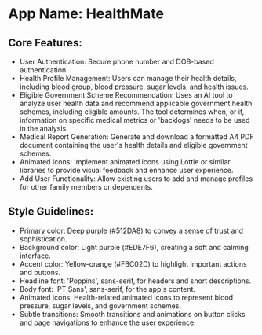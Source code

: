 # **App Name**: HealthMate

## Core Features:

- User Authentication: Secure phone number and DOB-based authentication.
- Health Profile Management: Users can manage their health details, including blood group, blood pressure, sugar levels, and health issues.
- Eligible Government Scheme Recommendation: Uses an AI tool to analyze user health data and recommend applicable government health schemes, including eligible amounts. The tool determines when, or if, information on specific medical metrics or 'backlogs' needs to be used in the analysis.
- Medical Report Generation: Generate and download a formatted A4 PDF document containing the user's health details and eligible government schemes.
- Animated Icons: Implement animated icons using Lottie or similar libraries to provide visual feedback and enhance user experience.
- Add User Functionality: Allow existing users to add and manage profiles for other family members or dependents.

## Style Guidelines:

- Primary color: Deep purple (#512DA8) to convey a sense of trust and sophistication.
- Background color: Light purple (#EDE7F6), creating a soft and calming interface.
- Accent color: Yellow-orange (#FBC02D) to highlight important actions and buttons.
- Headline font: 'Poppins', sans-serif, for headers and short descriptions.
- Body font: 'PT Sans', sans-serif, for the app's content.
- Animated icons: Health-related animated icons to represent blood pressure, sugar levels, and government schemes.
- Subtle transitions: Smooth transitions and animations on button clicks and page navigations to enhance the user experience.